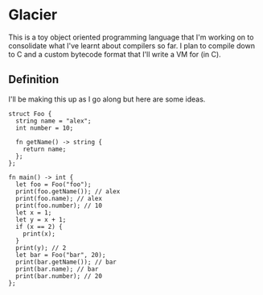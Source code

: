 # Glacier
This is a toy object oriented programming language that I'm working on to consolidate what I've learnt about compilers so far. I plan to compile down to C and a custom bytecode format that I'll write a VM for (in C).
## Definition
I'll be making this up as I go along but here are some ideas.
```
struct Foo {
  string name = "alex";
  int number = 10;

  fn getName() -> string {
    return name;
  };
};

fn main() -> int {
  let foo = Foo("foo");
  print(foo.getName()); // alex
  print(foo.name); // alex
  print(foo.number); // 10
  let x = 1;
  let y = x + 1;
  if (x == 2) {
    print(x);
  }
  print(y); // 2
  let bar = Foo("bar", 20);
  print(bar.getName()); // bar
  print(bar.name); // bar
  print(bar.number); // 20
};
```